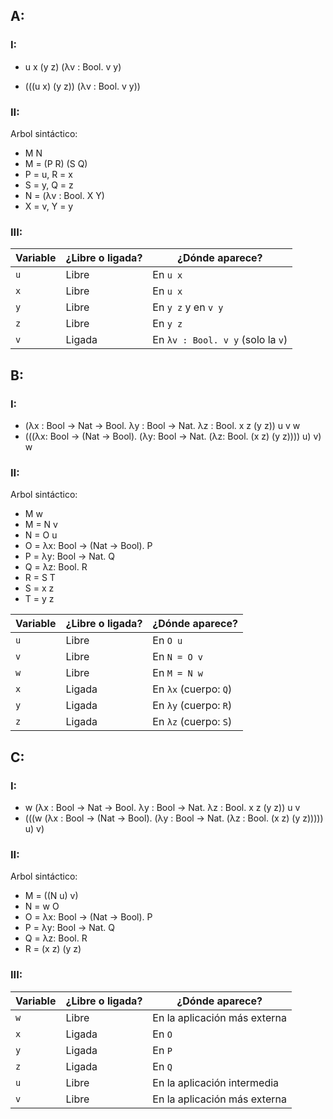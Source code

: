 ## A:
### I:
 - u x (y z) (λv : Bool. v y)

 - (((u x) (y z)) (λv : Bool. v y))

### II:
Arbol sintáctico:
 - M N
 - M = (P R) (S Q)
 - P = u, R = x
 - S = y, Q = z
 - N = (λv : Bool. X Y)
 - X = v, Y = y


### III:
 | Variable | ¿Libre o ligada? | ¿Dónde aparece?                   |
| -------- | ---------------- | --------------------------------- |
| `u`      | Libre            | En `u x`                          |
| `x`      | Libre            | En `u x`                          |
| `y`      | Libre            | En `y z` y en `v y`               |
| `z`      | Libre            | En `y z`                          |
| `v`      | Ligada           | En `λv : Bool. v y` (solo la `v`) |


## B:
### I:
- (λx : Bool → Nat → Bool. λy : Bool → Nat. λz : Bool. x z (y z)) u v w
- (((λx: Bool → (Nat → Bool). (λy: Bool → Nat. (λz: Bool. (x z) (y z)))) u) v) w

### II:
Arbol sintáctico:
- M w
- M = N v
- N = O u
- O = λx: Bool → (Nat → Bool). P
- P = λy: Bool → Nat. Q
- Q = λz: Bool. R
- R = S T
- S = x z
- T = y z

| Variable | ¿Libre o ligada? | ¿Dónde aparece?       |
| -------- | ---------------- | --------------------- |
| `u`      | Libre            | En `O u`              |
| `v`      | Libre            | En `N = O v`          |
| `w`      | Libre            | En `M = N w`          |
| `x`      | Ligada           | En `λx` (cuerpo: `Q`) |
| `y`      | Ligada           | En `λy` (cuerpo: `R`) |
| `z`      | Ligada           | En `λz` (cuerpo: `S`) |

## C:
### I:
- w (λx : Bool → Nat → Bool. λy : Bool → Nat. λz : Bool. x z (y z)) u v
- (((w (λx : Bool → (Nat → Bool). (λy : Bool → Nat. (λz : Bool. (x z) (y z))))) u) v)

### II:
Arbol sintáctico:

- M = ((N u) v)
- N = w O
- O = λx: Bool → (Nat → Bool). P
- P = λy: Bool → Nat. Q
- Q = λz: Bool. R
- R = (x z) (y z)

### III:
| Variable | ¿Libre o ligada? | ¿Dónde aparece?              |
| -------- | ---------------- | ---------------------------- |
| `w`      | Libre            | En la aplicación más externa |
| `x`      | Ligada           | En `O`                       |
| `y`      | Ligada           | En `P`                       |
| `z`      | Ligada           | En `Q`                       |
| `u`      | Libre            | En la aplicación intermedia  |
| `v`      | Libre            | En la aplicación más externa |
